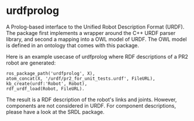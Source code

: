 urdfprolog
===

A Prolog-based interface to the Unified Robot Description Format (URDF).
The package first implements a wrapper around the C++ URDF parser library,
and second a mapping into a OWL model of URDF.
The OWL model is defined in an ontology that comes with this package.

Here is an example usecase of urdfprolog where RDF descriptions
of a PR2 robot are generated:

    ros_package_path('urdfprolog', X),
    atom_concat(X, '/urdf/pr2_for_unit_tests.urdf', FileURL),
    kb_create(urdf:'Robot', Robot),
    rdf_urdf_load(Robot, FileURL).
  
  The result is a RDF description of the robot's links and joints.
  However, components are not considered in URDF.
  For component descriptions, please have a look at the SRDL package.
